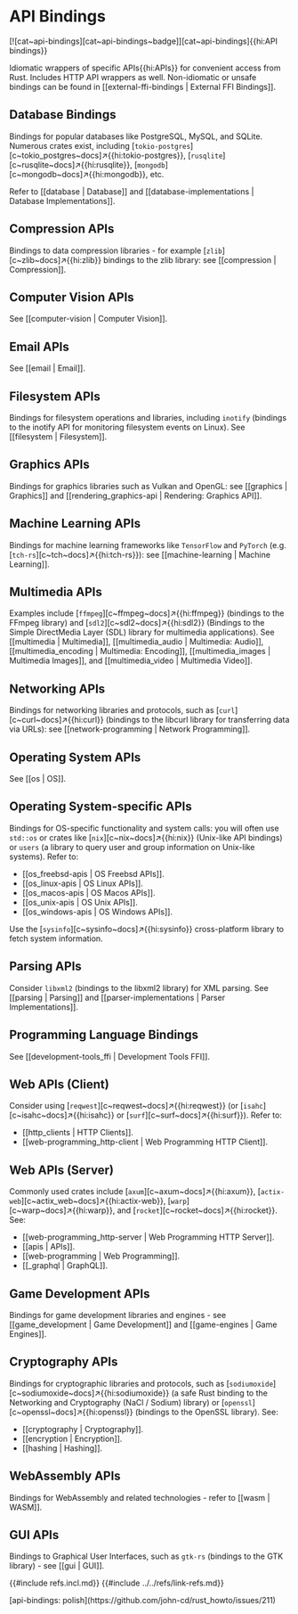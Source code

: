 # API Bindings

[![cat~api-bindings][cat~api-bindings~badge]][cat~api-bindings]{{hi:API bindings}}

Idiomatic wrappers of specific APIs{{hi:APIs}} for convenient access from Rust. Includes HTTP API wrappers as well. Non-idiomatic or unsafe bindings can be found in [[external-ffi-bindings | External FFI Bindings]].

## Database Bindings

Bindings for popular databases like PostgreSQL, MySQL, and SQLite. Numerous crates exist, including [`tokio-postgres`][c~tokio_postgres~docs]↗{{hi:tokio-postgres}}, [`rusqlite`][c~rusqlite~docs]↗{{hi:rusqlite}}, [`mongodb`][c~mongodb~docs]↗{{hi:mongodb}}, etc.

Refer to [[database | Database]] and [[database-implementations | Database Implementations]].

## Compression APIs

Bindings to data compression libraries - for example [`zlib`][c~zlib~docs]↗{{hi:zlib}} bindings to the zlib library: see [[compression | Compression]].

## Computer Vision APIs

See [[computer-vision | Computer Vision]].

## Email APIs

See [[email | Email]].

## Filesystem APIs

Bindings for filesystem operations and libraries, including `inotify` (bindings to the inotify API for monitoring filesystem events on Linux). See [[filesystem | Filesystem]].

## Graphics APIs

Bindings for graphics libraries such as Vulkan and OpenGL: see [[graphics | Graphics]] and [[rendering_graphics-api | Rendering: Graphics API]].

## Machine Learning APIs

Bindings for machine learning frameworks like `TensorFlow` and `PyTorch` (e.g. [`tch-rs`][c~tch~docs]↗{{hi:tch-rs}}): see [[machine-learning | Machine Learning]].

## Multimedia APIs

Examples include [`ffmpeg`][c~ffmpeg~docs]↗{{hi:ffmpeg}} (bindings to the FFmpeg library) and [`sdl2`][c~sdl2~docs]↗{{hi:sdl2}} (Bindings to the Simple DirectMedia Layer (SDL) library for multimedia applications). See [[multimedia | Multimedia]], [[multimedia_audio | Multimedia: Audio]], [[multimedia_encoding | Multimedia: Encoding]], [[multimedia_images | Multimedia Images]], and [[multimedia_video | Multimedia Video]].

## Networking APIs

Bindings for networking libraries and protocols, such as [`curl`][c~curl~docs]↗{{hi:curl}} (bindings to the libcurl library for transferring data via URLs): see [[network-programming | Network Programming]].

## Operating System APIs

See [[os | OS]].

## Operating System-specific APIs

Bindings for OS-specific functionality and system calls: you will often use `std::os` or crates like [`nix`][c~nix~docs]↗{{hi:nix}} (Unix-like API bindings) or `users` (a library to query user and group information on Unix-like systems). Refer to:

- [[os_freebsd-apis | OS Freebsd APIs]].
- [[os_linux-apis | OS Linux APIs]].
- [[os_macos-apis | OS Macos APIs]].
- [[os_unix-apis | OS Unix APIs]].
- [[os_windows-apis | OS Windows APIs]].

Use the [`sysinfo`][c~sysinfo~docs]↗{{hi:sysinfo}} cross-platform library to fetch system information.

## Parsing APIs

Consider `libxml2` (bindings to the libxml2 library) for XML parsing. See [[parsing | Parsing]] and [[parser-implementations | Parser Implementations]].

## Programming Language Bindings

See [[development-tools_ffi | Development Tools FFI]].

## Web APIs (Client)

Consider using [`reqwest`][c~reqwest~docs]↗{{hi:reqwest}} (or [`isahc`][c~isahc~docs]↗{{hi:isahc}} or [`surf`][c~surf~docs]↗{{hi:surf}}). Refer to:

- [[http_clients | HTTP Clients]].
- [[web-programming_http-client | Web Programming HTTP Client]].

## Web APIs (Server)

Commonly used crates include [`axum`][c~axum~docs]↗{{hi:axum}}, [`actix-web`][c~actix_web~docs]↗{{hi:actix-web}}, [`warp`][c~warp~docs]↗{{hi:warp}}, and [`rocket`][c~rocket~docs]↗{{hi:rocket}}. See:

- [[web-programming_http-server | Web Programming HTTP Server]].
- [[apis | APIs]].
- [[web-programming | Web Programming]].
- [[_graphql | GraphQL]].

## Game Development APIs

Bindings for game development libraries and engines - see [[game_development | Game Development]] and [[game-engines | Game Engines]].

## Cryptography APIs

Bindings for cryptographic libraries and protocols, such as [`sodiumoxide`][c~sodiumoxide~docs]↗{{hi:sodiumoxide}} (a safe Rust binding to the Networking and Cryptography (NaCl / Sodium) library) or [`openssl`][c~openssl~docs]↗{{hi:openssl}} (bindings to the OpenSSL library). See:

- [[cryptography | Cryptography]].
- [[encryption | Encryption]].
- [[hashing | Hashing]].

## WebAssembly APIs

Bindings for WebAssembly and related technologies - refer to [[wasm | WASM]].

## GUI APIs

Bindings to Graphical User Interfaces, such as `gtk-rs` (bindings to the GTK library) - see [[gui | GUI]].

{{#include refs.incl.md}}
{{#include ../../refs/link-refs.md}}

<div class="hidden">
[api-bindings: polish](https://github.com/john-cd/rust_howto/issues/211)
</div>

